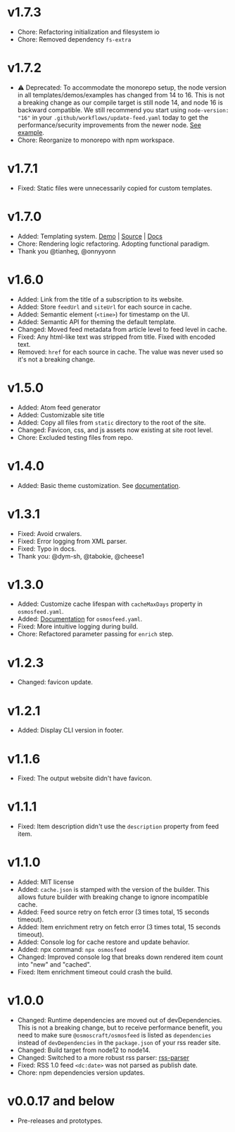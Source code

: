 # v1.7.3

- Chore: Refactoring initialization and filesystem io
- Chore: Removed dependency `fs-extra`

# v1.7.2

- ⚠ Deprecated: To accommodate the monorepo setup, the node version in all templates/demos/examples has changed from 14 to 16. This is not a breaking change as our compile target is still node 14, and node 16 is backward compatible. We still recommend you start using `node-version: "16"` in your `.github/workflows/update-feed.yaml` today to get the performance/security improvements from the newer node. [See example](https://github.com/osmoscraft/osmosfeed-template/blob/main/.github/workflows/update-feed.yaml#L22).
- Chore: Reorganize to monorepo with npm workspace.

# v1.7.1

- Fixed: Static files were unnecessarily copied for custom templates.

# v1.7.0

- Added: Templating system. [Demo](https://osmoscraft.github.io/osmosfeed-examples/articles-unstyled/) | [Source](https://github.com/osmoscraft/osmosfeed-examples/tree/main/examples/articles-unstyled) | [Docs](https://github.com/osmoscraft/osmosfeed/blob/master/docs/customization-guide.md#template-customization-guide)
- Chore: Rendering logic refactoring. Adopting functional paradigm.
- Thank you @tianheg, @onnyyonn

# v1.6.0

- Added: Link from the title of a subscription to its website.
- Added: Store `feedUrl` and `siteUrl` for each source in cache.
- Added: Semantic element (`<time>`) for timestamp on the UI.
- Added: Semantic API for theming the default template.
- Changed: Moved feed metadata from article level to feed level in cache.
- Fixed: Any html-like text was stripped from title. Fixed with encoded text.
- Removed: `href` for each source in cache. The value was never used so it's not a breaking change.

# v1.5.0

- Added: Atom feed generator
- Added: Customizable site title
- Added: Copy all files from `static` directory to the root of the site.
- Changed: Favicon, css, and js assets now existing at site root level.
- Chore: Excluded testing files from repo.

# v1.4.0

- Added: Basic theme customization. See [documentation](docs/customization-guide.md).

# v1.3.1

- Fixed: Avoid crwalers.
- Fixed: Error logging from XML parser.
- Fixed: Typo in docs.
- Thank you: @dym-sh, @tabokie, @cheese1

# v1.3.0

- Added: Customize cache lifespan with `cacheMaxDays` property in `osmosfeed.yaml`.
- Added: [Documentation](docs/osmosfeed-yaml-reference.md) for `osmosfeed.yaml`.
- Fixed: More intuitive logging during build.
- Chore: Refactored parameter passing for `enrich` step.

# v1.2.3

- Changed: favicon update.

# v1.2.1

- Added: Display CLI version in footer.

# v1.1.6

- Fixed: The output website didn't have favicon.

# v1.1.1

- Fixed: Item description didn't use the `description` property from feed item.

# v1.1.0

- Added: MIT license
- Added: `cache.json` is stamped with the version of the builder. This allows future builder with breaking change to ignore incompatible cache.
- Added: Feed source retry on fetch error (3 times total, 15 seconds timeout).
- Added: Item enrichment retry on fetch error (3 times total, 15 seconds timeout).
- Added: Console log for cache restore and update behavior.
- Added: npx command: `npx osmosfeed`
- Changed: Improved console log that breaks down rendered item count into "new" and "cached".
- Fixed: Item enrichment timeout could crash the build.

# v1.0.0

- Changed: Runtime dependencies are moved out of devDependencies. This is not a breaking change, but to receive performance benefit, you need to make sure `@osmoscraft/osmosfeed` is listed as `dependencies` instead of `devDependencies` in the `package.json` of your rss reader site.
- Changed: Build target from node12 to node14.
- Changed: Switched to a more robust rss parser: [rss-parser](https://github.com/rbren/rss-parser)
- Fixed: RSS 1.0 feed `<dc:date>` was not parsed as publish date.
- Chore: npm dependencies version updates.

# v0.0.17 and below

- Pre-releases and prototypes.
